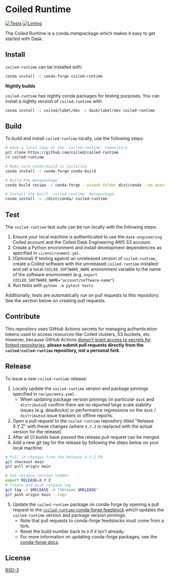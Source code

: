 # Coiled Runtime

[![Tests](https://github.com/coiled/coiled-runtime/actions/workflows/tests.yml/badge.svg)](https://github.com/coiled/coiled-runtime/actions/workflows/tests.yml) [![Linting](https://github.com/coiled/coiled-runtime/actions/workflows/lint.yml/badge.svg)](https://github.com/coiled/coiled-runtime/actions/workflows/lint.yml)

The Coiled Runtime is a conda metapackage which makes it easy to get started with Dask.

## Install

`coiled-runtime` can be installed with:

```bash
conda install -c conda-forge coiled-runtime
```

**Nightly builds**
  
`coiled-runtime` has nightly conda packages for testing purposes.
You can install a nightly version of `coiled-runtime` with:

```bash
conda install -c coiled/label/dev -c dask/label/dev coiled-runtime 
```

## Build

To build and install `coiled-runtime` locally, use the following steps:

```bash
# Have a local copy of the `coiled-runtime` repository
git clone https://github.com/coiled/coiled-runtime
cd coiled-runtime

# Make sure conda-build is installed
conda install -c conda-forge conda-build

# Build the metapackage
conda build recipe -c conda-forge --output-folder dist/conda --no-anaconda-upload

# Install the built `coiled-runtime` metapackage
conda install -c ./dist/conda/ coiled-runtime
```

## Test

The `coiled-runtime` test suite can be run locally with the following steps:

1. Ensure your local machine is authenticated to use the `dask-engineering` Coiled account and
   the Coiled Dask Engineering AWS S3 account.
2. Create a Python environment and install development dependencies as
   specified in `ci/environment.yml`.
3. (Optional) If testing against an unreleased version of `coiled-runtime`,
   create a Coiled software with the unreleased `coiled-runtime` installed
   and set a local `COILED_SOFTWARE_NAME` environment variable to the name
   of the software environment (e.g. `export COILED_SOFTWARE_NAME="account/software-name"`)
4. Run tests with `python -m pytest tests`

Additionally, tests are automatically run on pull requests to this repository.
See the section below on creating pull requests.

## Contribute

This repository uses GitHub Actions secrets for managing authentication tokens used
to access resources like Coiled clusters, S3 buckets, etc. However, because GitHub Actions [doesn't
grant access to secrets for forked repositories](https://docs.github.com/en/actions/security-guides/encrypted-secrets#using-encrypted-secrets-in-a-workflow),
**please submit pull requests directly from the `coiled/coiled-runtime` repository,
not a personal fork**.

## Release

To issue a new `coiled-runtime` release:

1. Locally update the `coiled-runtime` version and package pinnings specified in `recipe/meta.yaml`.
    - When updating package version pinnings (in particular `dask` and `distributed`)
      confirm there are no reported large scale stability issues (e.g. deadlocks) or
      performance regressions on the `dask` / `distributed` issue trackers or offline
      reports.
2. Open a pull request to the `coiled-runtime` repository titled "Release X.Y.Z" with these changes
   (where `X.Y.Z` is replaced with the actual version for the release).
3. After all CI builds have passed the release pull request can be merged.
4. Add a new git tag for the release by following the steps below on your local machine:

```bash
# Pull in changes from the Release X.Y.Z PR
git checkout main
git pull origin main

# Set release version number
export RELEASE=X.Y.Z
# Create and push release tag
git tag -a $RELEASE -m "Version $RELEASE"
git push origin main --tags
```

5. Update the `coiled-runtime` package on conda-forge by opening a pull request to the
   [`coiled-runtime` conda-forge feedstock](https://github.com/conda-forge/coiled-runtime-feedstock)
   which updates the `coiled-runtime` version and package version pinnings.
    - Note that pull requests to conda-forge feedstocks must come from a fork.
    - Reset the build number back to `0` if it isn't already.
    - For more information on updating conda-forge packages, see the
      [conda-forge docs](https://conda-forge.org/docs/maintainer/updating_pkgs.html).

## License

[BSD-3](LICENSE)
